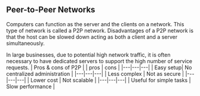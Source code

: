 ## Peer-to-Peer Networks

Computers can function as the server and the clients on a network. This type of network is called a P2P network.
Disadvantages of a P2P network is that the host can be slowed down acting as both a client and a server simultaneously.

In large businesses, due to potential high network traffic, it is often necessary to  have dedicated servers to support the high number of service requests.
| Pros & cons of P2P |
| pros | cons | 
|---|---|---|
| Easy setup| No centralized administration |
|---|---|---|
| Less complex | Not as secure |
|---|---|---|
| Lower cost | Not scalable |
|---|---|---|
| Useful for simple tasks | Slow performance |
